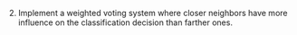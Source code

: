 2. Implement a weighted voting system where closer neighbors have more influence on the classification decision than farther ones.
